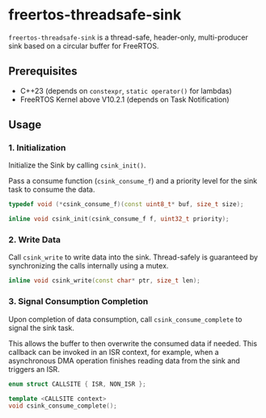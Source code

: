 # freertos-threadsafe-sink

`freertos-threadsafe-sink` is a thread-safe, header-only, multi-producer sink
based on a circular buffer for FreeRTOS.

## Prerequisites

- C++23 (depends on `constexpr`, `static operator()` for lambdas)
- FreeRTOS Kernel above V10.2.1 (depends on Task Notification)

## Usage

### 1. Initialization

Initialize the Sink by calling `csink_init()`.

Pass a consume function (`csink_consume_f`) and a priority level for the sink
task to consume the data.

```cpp
typedef void (*csink_consume_f)(const uint8_t* buf, size_t size);

inline void csink_init(csink_consume_f f, uint32_t priority);
```

### 2. Write Data

Call `csink_write` to write data into the sink. Thread-safely is guaranteed by
synchronizing the calls internally using a mutex.

```cpp
inline void csink_write(const char* ptr, size_t len);
```

### 3. Signal Consumption Completion

Upon completion of data consumption, call `csink_consume_complete` to signal the
sink task.

This allows the buffer to then overwrite the consumed data if needed. This
callback can be invoked in an ISR context, for example, when a asynchronous DMA
operation finishes reading data from the sink and triggers an ISR.

```cpp
enum struct CALLSITE { ISR, NON_ISR };

template <CALLSITE context>
void csink_consume_complete();
```
